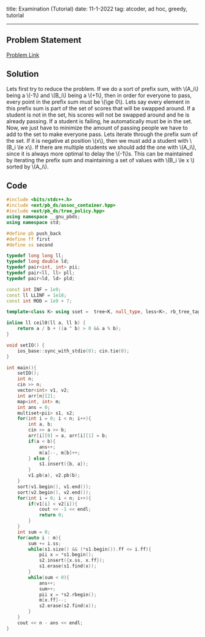 title: Examination (Tutorial)
date: 11-1-2022
tag: atcoder, ad hoc, greedy, tutorial

---

## Problem Statement

[Problem Link](https://atcoder.jp/contests/arc147/tasks/arc147_e)

## Solution

Lets first try to reduce the problem. If we do a sort of prefix sum, with \\(A_i\\) being a \\(-1\\) and \\(B_i\\) being a \\(+1\\), then in order for everyone to pass, every point in the prefix sum must be \\(\\ge 0\\). Lets say every element in this prefix sum is part of the set of scores that will be swapped around. If a student is not in the set, his scores will not be swapped around and he is already passing. If a student is failing, he automatically must be in the set. Now, we just have to minimize the amount of passing people we have to add to the set to make everyone pass. Lets iterate through the prefix sum of the set. If it is negative at position \\(x\\), then we must add a student with \\(B_i \\le x\\). If there are multiple students we should add the one with \\(A_i\\), since it is always more optimal to delay the \\(-1\\)s. This can be maintained by iterating the prefix sum and maintaining a set of values with \\(B_i \\le x \\) sorted by \\(A_i\\).

## Code

```c++
#include <bits/stdc++.h>
#include <ext/pb_ds/assoc_container.hpp>
#include <ext/pb_ds/tree_policy.hpp>
using namespace __gnu_pbds;
using namespace std;

#define pb push_back
#define ff first
#define ss second

typedef long long ll;
typedef long double ld;
typedef pair<int, int> pii;
typedef pair<ll, ll> pll;
typedef pair<ld, ld> pld;

const int INF = 1e9;
const ll LLINF = 1e18;
const int MOD = 1e9 + 7;

template<class K> using sset =  tree<K, null_type, less<K>, rb_tree_tag, tree_order_statistics_node_update>;

inline ll ceil0(ll a, ll b) {
    return a / b + ((a ^ b) > 0 && a % b);
}

void setIO() {
    ios_base::sync_with_stdio(0); cin.tie(0);
}

int main(){
    setIO();
    int n;
    cin >> n;
    vector<int> v1, v2;
    int arr[n][2];
    map<int, int> m;
    int ans = 0;
    multiset<pii> s1, s2;
    for(int i = 0; i < n; i++){
        int a, b;
        cin >> a >> b;
        arr[i][0] = a, arr[i][1] = b;
        if(a < b){
            ans++;
            m[a]--, m[b]++;
        } else {
            s1.insert({b, a});
        }
        v1.pb(a), v2.pb(b);
    }
    sort(v1.begin(), v1.end());
    sort(v2.begin(), v2.end());
    for(int i = 0; i < n; i++){
        if(v1[i] < v2[i]){
            cout << -1 << endl;
            return 0;
        }
    }
    int sum = 0;
    for(auto i : m){
        sum += i.ss;
        while(s1.size() && (*s1.begin()).ff <= i.ff){
            pii x = *s1.begin();
            s2.insert({x.ss, x.ff});
            s1.erase(s1.find(x));
        }
        while(sum < 0){
            ans++;
            sum++;
            pii x = *s2.rbegin();
            m[x.ff]--;
            s2.erase(s2.find(x));
        }
    }
    cout << n - ans << endl;
}
```